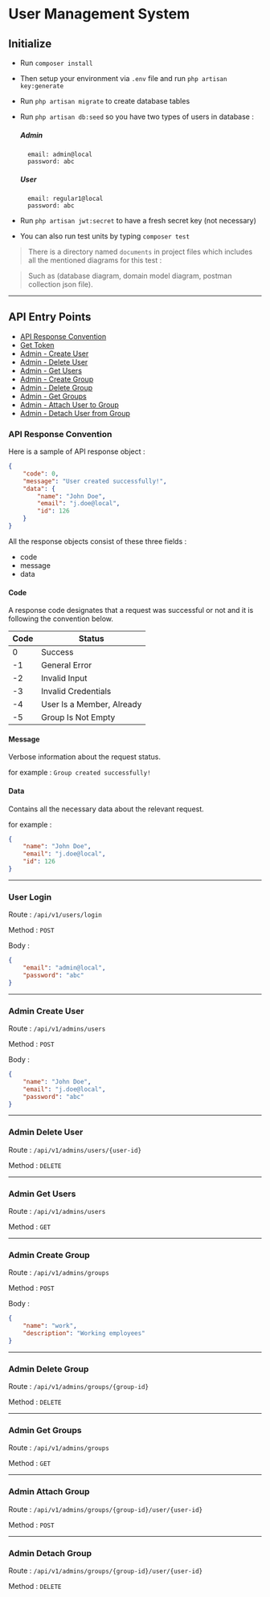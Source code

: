 # User Management System

## Initialize
* Run `composer install`
* Then setup your environment via `.env` file and run `php artisan key:generate`
* Run `php artisan migrate` to create database tables
* Run `php artisan db:seed` so you have two types of users in database : 

    ##### Admin
    
        email: admin@local
        password: abc
    ##### User
    
        email: regular1@local
        password: abc
        
* Run `php artisan jwt:secret` to have a fresh secret key (not necessary)
* You can also run test units by typing `composer test`
> There is a directory named `documents` in project files which includes all the mentioned diagrams for this test :

> Such as (database diagram, domain model diagram, postman collection json file).

<hr>

## API Entry Points

* [API Response Convention](#api-response-convention)
* [Get Token](#user-login)
* [Admin - Create User](#admin-create-user)
* [Admin - Delete User](#admin-delete-user)
* [Admin - Get Users](#admin-get-users)
* [Admin - Create Group](#admin-create-group)
* [Admin - Delete Group](#admin-delete-group)
* [Admin - Get Groups](#admin-get-groups)
* [Admin - Attach User to Group](#admin-attach-group)
* [Admin - Detach User from Group](#admin-detach-group)

### API Response Convention

Here is a sample of API response object : 

```json
{
    "code": 0,
    "message": "User created successfully!",
    "data": {
        "name": "John Doe",
        "email": "j.doe@local",
        "id": 126
    }
}
```

All the response objects consist of these three fields : 

* code
* message 
* data

#### Code
A response code designates that a request was successful or not and it is following the convention below.

| Code | Status    |
| ---- | --------- |
|   0  | Success   |
|   -1  | General Error   |
|   -2  | Invalid Input   |
|   -3  | Invalid Credentials |
|   -4  | User Is a Member, Already |
|   -5  | Group Is Not Empty  |

#### Message
Verbose information about the request status.

for example : `Group created successfully!`

#### Data
Contains all the necessary data about the relevant request.

for example : 

```json
{
    "name": "John Doe",
    "email": "j.doe@local",
    "id": 126
}
```

<hr>

### User Login

Route : `/api/v1/users/login`

Method : `POST`

Body : 

```json
{
    "email": "admin@local",
    "password": "abc"
}
```

<hr>

### Admin Create User

Route : `/api/v1/admins/users`

Method : `POST`

Body :

```json
{
    "name": "John Doe",
    "email": "j.doe@local",
    "password": "abc"
}
```

<hr>

### Admin Delete User

Route : `/api/v1/admins/users/{user-id}`

Method : `DELETE`

<hr>

### Admin Get Users

Route : `/api/v1/admins/users`

Method : `GET`

<hr>

### Admin Create Group

Route : `/api/v1/admins/groups`

Method : `POST`

Body : 

```json
{
    "name": "work",
    "description": "Working employees"
}
```

<hr>

### Admin Delete Group

Route : `/api/v1/admins/groups/{group-id}`

Method : `DELETE`

<hr>

### Admin Get Groups

Route : `/api/v1/admins/groups`

Method : `GET`

<hr>

### Admin Attach Group

Route : `/api/v1/admins/groups/{group-id}/user/{user-id}`

Method : `POST`

<hr>

### Admin Detach Group

Route : `/api/v1/admins/groups/{group-id}/user/{user-id}`

Method : `DELETE`

